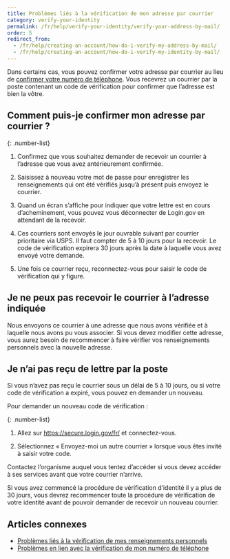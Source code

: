 ```yaml
---
title: Problèmes liés à la vérification de mon adresse par courrier
category: verify-your-identity
permalink: /fr/help/verify-your-identity/verify-your-address-by-mail/
order: 5
redirect_from:
  - /fr/help/creating-an-account/how-do-i-verify-my-address-by-mail/
  - /fr/help/creating-an-account/how-do-i-verify-my-identity-by-mail/
---
```


Dans certains cas, vous pouvez confirmer votre adresse par courrier au lieu de [confirmer votre numéro de téléphone](/fr/help/verify-your-identity/phone-number/). Vous recevrez un courrier par la poste contenant un code de vérification pour confirmer que l’adresse est bien la vôtre.

## Comment puis-je confirmer mon adresse par courrier ?

{: .number-list}

1. Confirmez que vous souhaitez demander de recevoir un courrier à l’adresse que vous avez antérieurement confirmée.

1. Saisissez à nouveau votre mot de passe pour enregistrer les renseignements qui ont été vérifiés jusqu’à présent puis envoyez le courrier.

1. Quand un écran s’affiche pour indiquer que votre lettre est en cours d’acheminement, vous pouvez vous déconnecter de Login.gov en attendant de la recevoir.

1. Ces courriers sont envoyés le jour ouvrable suivant par courrier prioritaire via USPS. Il faut compter de 5 à 10 jours pour la recevoir. Le code de vérification expirera 30 jours après la date à laquelle vous avez envoyé votre demande.

1. Une fois ce courrier reçu, reconnectez-vous pour saisir le code de vérification qui y figure.

## Je ne peux pas recevoir le courrier à l’adresse indiquée

Nous envoyons ce courrier à une adresse que nous avons vérifiée et à laquelle nous avons pu vous associer. Si vous devez modifier cette adresse, vous aurez besoin de recommencer à faire vérifier vos renseignements personnels avec la nouvelle adresse.

## Je n’ai pas reçu de lettre par la poste

Si vous n’avez pas reçu le courrier sous un délai de 5 à 10 jours, ou si votre code de vérification a expiré, vous pouvez en demander un nouveau.

Pour demander un nouveau code de vérification :

{: .number-list}

1. Allez sur <https://secure.login.gov/fr/> et connectez-vous.

1. Sélectionnez « Envoyez-moi un autre courrier » lorsque vous êtes invité à saisir votre code.

Contactez l’organisme auquel vous tentez d’accéder si vous devez accéder à ses services avant que votre courrier n’arrive.

Si vous avez commencé la procédure de vérification d’identité il y a plus de 30 jours, vous devrez recommencer toute la procédure de vérification de votre identité avant de pouvoir demander de recevoir un nouveau courrier.

## Articles connexes

* [Problèmes liés à la vérification de mes renseignements personnels](/fr/help/verify-your-identity/issues-verifying-my-personal-information/)
* [Problèmes en lien avec la vérification de mon numéro de téléphone](/fr/help/verify-your-identity/phone-number/)
